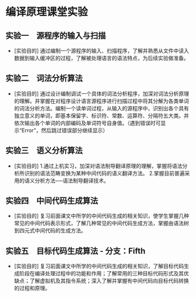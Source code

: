 # 编译原理课堂实验  
## 实验一　源程序的输入与扫描  
* [实验目的]
通过编制一个源程序的输入、扫描程序，了解并熟悉从文件中读入数据到输入缓冲区的过程，了解被处理语言的语法特点，为后续实验做准备。  
## 实验二　词法分析算法  
* [实验目的]
通过设计编制调试一个具体的词法分析程序，加深对词法分析原理的理解。并掌握在对程序设计语言源程序进行扫描过程中将其分解为各类单词的词法分析方法。编制一个读单词过程，从输入的源程序中，识别出各个具有独立意义的单词，即基本保留字、标识符、常数、运算符、分隔符五大类。并依次输出各个单词的内部编码及单词符号自身值。（遇到错误时可显示“Error”，然后跳过错误部分继续显示）  
## 实验三　语义分析算法
* [实验目的]
1.通过上机实习，加深对语法制导翻译原理的理解，掌握将语法分析所识别的语法范畴变换为某种中间代码的语义翻译方法。 2.掌握目前普遍采用的语义分析方法──语法制导翻译技术。
## 实验四　中间代码生成算法
* [实验目的]
复习前面课文中所学的中间代码生成的相关知识，使学生掌握几种常见的中间代码表示形式，了解几种常见的中间代码生成方法，掌握由语法树到四元式中间代码的生成方法。  
## 实验五　目标代码生成算法 - 分支：Fifth
* [实验目的]
复习前面课文中所学的中间代码生成的相关知识，了解目标代码生成阶段在编译处理过程中的功能和作用；了解常用的三种目标代码形式及其优缺点；了解虚拟机及其指令系统；深入了解并掌握有中间代码向目标代码转换的过程和原理。  
